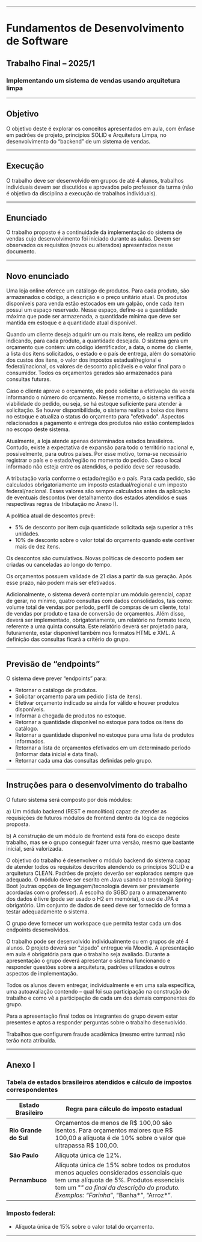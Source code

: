 
---

# Fundamentos de Desenvolvimento de Software

## Trabalho Final – 2025/1

### Implementando um sistema de vendas usando arquitetura limpa

---

## Objetivo

O objetivo deste é explorar os conceitos apresentados em aula, com ênfase em padrões de projeto, princípios SOLID e Arquitetura Limpa, no desenvolvimento do “backend” de um sistema de vendas.

---

## Execução

O trabalho deve ser desenvolvido em grupos de até 4 alunos, trabalhos individuais devem ser discutidos e aprovados pelo professor da turma (não é objetivo da disciplina a execução de trabalhos individuais).

---

## Enunciado

O trabalho proposto é a continuidade da implementação do sistema de vendas cujo desenvolvimento foi iniciado durante as aulas. Devem ser observados os requisitos (novos ou alterados) apresentados nesse documento.

---

## Novo enunciado

Uma loja online oferece um catálogo de produtos. Para cada produto, são armazenados o código, a descrição e o preço unitário atual. Os produtos disponíveis para venda estão estocados em um galpão, onde cada item possui um espaço reservado. Nesse espaço, define-se a quantidade máxima que pode ser armazenada, a quantidade mínima que deve ser mantida em estoque e a quantidade atual disponível.

Quando um cliente deseja adquirir um ou mais itens, ele realiza um pedido indicando, para cada produto, a quantidade desejada. O sistema gera um orçamento que contém: um código identificador, a data, o nome do cliente, a lista dos itens solicitados, o estado e o país de entrega, além do somatório dos custos dos itens, o valor dos impostos estadual/regional e federal/nacional, os valores de desconto aplicáveis e o valor final para o consumidor. Todos os orçamentos gerados são armazenados para consultas futuras.

Caso o cliente aprove o orçamento, ele pode solicitar a efetivação da venda informando o número do orçamento. Nesse momento, o sistema verifica a viabilidade do pedido, ou seja, se há estoque suficiente para atender à solicitação. Se houver disponibilidade, o sistema realiza a baixa dos itens no estoque e atualiza o status do orçamento para "efetivado". Aspectos relacionados a pagamento e entrega dos produtos não estão contemplados no escopo deste sistema.

Atualmente, a loja atende apenas determinados estados brasileiros. Contudo, existe a expectativa de expansão para todo o território nacional e, possivelmente, para outros países. Por esse motivo, torna-se necessário registrar o país e o estado/região no momento do pedido. Caso o local informado não esteja entre os atendidos, o pedido deve ser recusado.

A tributação varia conforme o estado/região e o país. Para cada pedido, são calculados obrigatoriamente um imposto estadual/regional e um imposto federal/nacional. Esses valores são sempre calculados antes da aplicação de eventuais descontos (ver detalhamento dos estados atendidos e suas respectivas regras de tributação no Anexo I).

A política atual de descontos prevê:

* 5% de desconto por item cuja quantidade solicitada seja superior a três unidades.
* 10% de desconto sobre o valor total do orçamento quando este contiver mais de dez itens.

Os descontos são cumulativos. Novas políticas de desconto podem ser criadas ou canceladas ao longo do tempo.

Os orçamentos possuem validade de 21 dias a partir da sua geração. Após esse prazo, não podem mais ser efetivados.

Adicionalmente, o sistema deverá contemplar um módulo gerencial, capaz de gerar, no mínimo, quatro consultas com dados consolidados, tais como: volume total de vendas por período, perfil de compras de um cliente, total de vendas por produto e taxa de conversão de orçamentos. Além disso, deverá ser implementado, obrigatoriamente, um relatório no formato texto, referente a uma quinta consulta. Este relatório deverá ser projetado para, futuramente, estar disponível também nos formatos HTML e XML. A definição das consultas ficará a critério do grupo.

---

## Previsão de “endpoints”

O sistema deve prever “endpoints” para:

* Retornar o catálogo de produtos.
* Solicitar orçamento para um pedido (lista de itens).
* Efetivar orçamento indicado se ainda for válido e houver produtos disponíveis.
* Informar a chegada de produtos no estoque.
* Retornar a quantidade disponível no estoque para todos os itens do catálogo.
* Retornar a quantidade disponível no estoque para uma lista de produtos informados.
* Retornar a lista de orçamentos efetivados em um determinado período (informar data inicial e data final).
* Retornar cada uma das consultas definidas pelo grupo.

---

## Instruções para o desenvolvimento do trabalho

O futuro sistema será composto por dois módulos:

a) Um módulo backend (REST e monolítico) capaz de atender as requisições de futuros módulos de frontend dentro da lógica de negócios proposta.

b) A construção de um módulo de frontend está fora do escopo deste trabalho, mas se o grupo conseguir fazer uma versão, mesmo que bastante inicial, será valorizada.

O objetivo do trabalho é desenvolver o módulo backend do sistema capaz de atender todos os requisitos descritos atendendo os princípios SOLID e a arquitetura CLEAN. Padrões de projeto deverão ser explorados sempre que adequado. O módulo deve ser escrito em Java usando a tecnologia Spring-Boot (outras opções de linguagem/tecnologia devem ser previamente acordadas com o professor). A escolha do SGBD para o armazenamento dos dados é livre (pode ser usado o H2 em memória), o uso de JPA é obrigatório. Um conjunto de dados de seed deve ser fornecido de forma a testar adequadamente o sistema.

O grupo deve fornecer um workspace que permita testar cada um dos endpoints desenvolvidos.

O trabalho pode ser desenvolvido individualmente ou em grupos de até 4 alunos. O projeto deverá ser “zipado” entregue via Moodle. A apresentação em aula é obrigatória para que o trabalho seja avaliado. Durante a apresentação o grupo deverá apresentar o sistema funcionando e responder questões sobre a arquitetura, padrões utilizados e outros aspectos de implementação.

Todos os alunos devem entregar, individualmente e em uma sala específica, uma autoavaliação contendo – qual foi sua participação na construção do trabalho e como vê a participação de cada um dos demais componentes do grupo.

Para a apresentação final todos os integrantes do grupo devem estar presentes e aptos a responder perguntas sobre o trabalho desenvolvido.

Trabalhos que configurem fraude acadêmica (mesmo entre turmas) não terão nota atribuída.

---

## Anexo I

### Tabela de estados brasileiros atendidos e cálculo de impostos correspondentes

| Estado Brasileiro     | Regra para cálculo do imposto estadual                                                                                                                                                                                       |
| --------------------- | ---------------------------------------------------------------------------------------------------------------------------------------------------------------------------------------------------------------------------- |
| **Rio Grande do Sul** | Orçamentos de menos de R\$ 100,00 são isentos. Para orçamentos maiores que R\$ 100,00 a alíquota é de 10% sobre o valor que ultrapassa R\$ 100,00.                                                                           |
| **São Paulo**         | Alíquota única de 12%.                                                                                                                                                                                                       |
| **Pernambuco**        | Alíquota única de 15% sobre todos os produtos menos aqueles considerados essenciais que tem uma alíquota de 5%. Produtos essenciais tem um "*" ao final da descrição do produto. Exemplos: “Farinha*”, “Banha\*”, “Arroz\*”. |

### Imposto federal:

* Alíquota única de 15% sobre o valor total do orçamento.

---
